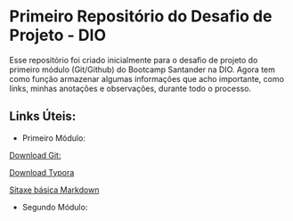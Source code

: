 # Primeiro Repositório do Desafio de Projeto - DIO
Esse repositório foi criado inicialmente para o desafio de projeto do primeiro módulo (Git/Github) do Bootcamp Santander na  DIO.
Agora tem como função armazenar algumas informações que acho importante, como links, minhas anotações e observações, durante todo o processo.



## **Links Úteis**:
- Primeiro Módulo:

[Download Git:](https://git-scm.com/downloads)

[Download Typora](https://typora.io/)

[Sitaxe básica Markdown](https://www.markdownguide.org/basic-syntax/)

- Segundo Módulo:
